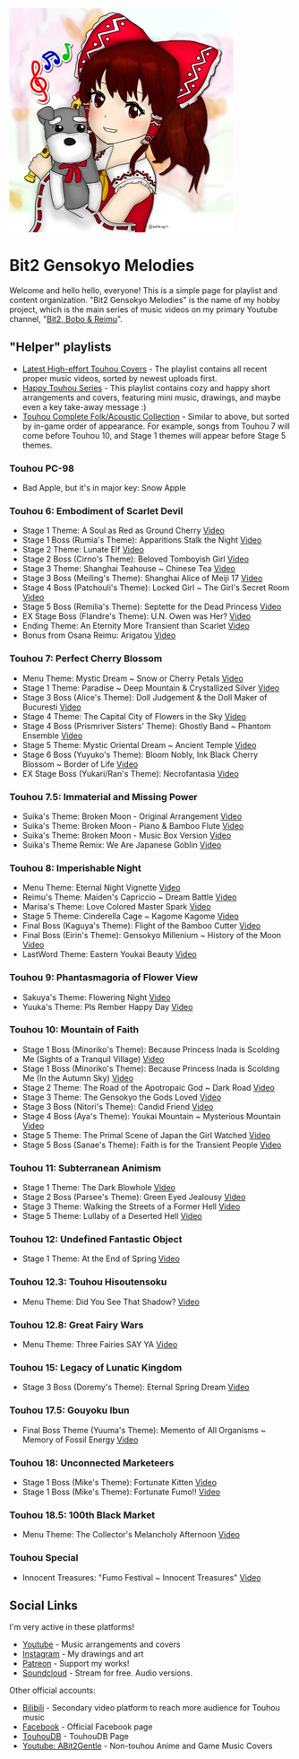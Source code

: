 ![alt text](https://github.com/bit2kingwn/Bit2-Gensokyo-Melodies/blob/main/bit2-portrait-2022.jpg)
# Bit2 Gensokyo Melodies
Welcome and hello hello, everyone! This is a simple page for playlist and content organization. "Bit2 Gensokyo Melodies" is the name of my hobby project, which is the main series of music videos on my primary Youtube channel, "[Bit2, Bobo & Reimu](https://www.youtube.com/@bit2kingwn)".

## "Helper" playlists
- [Latest High-effort Touhou Covers](https://www.youtube.com/playlist?list=PLCPzClPadeI3dM6xzHj_hbfGHlYXWPulA) - The playlist contains all recent proper music videos, sorted by newest uploads first.
- [Happy Touhou Series](https://www.youtube.com/playlist?list=PLCPzClPadeI3i-lhUqBqaVpAddpYIkC3C) - This playlist contains cozy and happy short arrangements and covers, featuring mini music, drawings, and maybe even a key take-away message :)
- [Touhou Complete Folk/Acoustic Collection](https://www.youtube.com/playlist?list=PLCPzClPadeI0L6wKYXtC1gfQ80AxhilSp) - Similar to above, but sorted by in-game order of appearance. For example, songs from Touhou 7 will come before Touhou 10, and Stage 1 themes will appear before Stage 5 themes.

### Touhou PC-98
- Bad Apple, but it's in major key: Snow Apple

### Touhou 6: Embodiment of Scarlet Devil
- Stage 1 Theme: A Soul as Red as Ground Cherry [Video](https://www.youtube.com/watch?v=DfyiJMaGD08&list=PLCPzClPadeI0L6wKYXtC1gfQ80AxhilSp&index=1&pp=gAQBiAQB8AUB)
- Stage 1 Boss (Rumia's Theme): Apparitions Stalk the Night [Video](https://www.youtube.com/watch?v=5GM94x0mdsI&list=PLCPzClPadeI0L6wKYXtC1gfQ80AxhilSp&index=2&pp=gAQBiAQB8AUB)
- Stage 2 Theme: Lunate Elf [Video](https://www.youtube.com/watch?v=4gNUOh52NWs&list=PLCPzClPadeI0L6wKYXtC1gfQ80AxhilSp&index=3&pp=gAQBiAQB8AUB)
- Stage 2 Boss (Cirno's Theme): Beloved Tomboyish Girl [Video](https://www.youtube.com/watch?v=bikhRvZngjA&list=PLCPzClPadeI0L6wKYXtC1gfQ80AxhilSp&index=4&pp=gAQBiAQB8AUB)
- Stage 3 Theme: Shanghai Teahouse ~ Chinese Tea [Video](https://www.youtube.com/watch?v=DQEJiVo1VXI&list=PLCPzClPadeI0L6wKYXtC1gfQ80AxhilSp&index=5&pp=gAQBiAQB8AUB)
- Stage 3 Boss (Meiling's Theme): Shanghai Alice of Meiji 17 [Video](https://www.youtube.com/watch?v=kRFqdN1U2vM&list=PLCPzClPadeI0L6wKYXtC1gfQ80AxhilSp&index=6&pp=gAQBiAQB8AUB)
- Stage 4 Boss (Patchouli's Theme): Locked Girl ~ The Girl's Secret Room [Video](https://www.youtube.com/watch?v=uKQ1f7uE0Us&list=PLCPzClPadeI0L6wKYXtC1gfQ80AxhilSp&index=7&pp=gAQBiAQB8AUB)
- Stage 5 Boss (Remilia's Theme): Septette for the Dead Princess [Video](https://www.youtube.com/watch?v=j-VZtQrGorA&list=PLCPzClPadeI0L6wKYXtC1gfQ80AxhilSp&index=8&pp=gAQBiAQB8AUB)
- EX Stage Boss (Flandre's Theme): U.N. Owen was Her? [Video](https://www.youtube.com/watch?v=spAaHWRfSMc&list=PLCPzClPadeI0L6wKYXtC1gfQ80AxhilSp&index=9&pp=gAQBiAQB8AUB)
- Ending Theme: An Eternity More Transient than Scarlet [Video](https://www.youtube.com/watch?v=_M35TFaPBD8&list=PLCPzClPadeI0L6wKYXtC1gfQ80AxhilSp&index=10&pp=gAQBiAQB8AUB)
- Bonus from Osana Reimu: Arigatou [Video](https://www.youtube.com/watch?v=oXjv3G30-5Y&list=PLCPzClPadeI0L6wKYXtC1gfQ80AxhilSp&index=11&pp=gAQBiAQB8AUB)

### Touhou 7: Perfect Cherry Blossom
- Menu Theme: Mystic Dream ~ Snow or Cherry Petals [Video](https://www.youtube.com/watch?v=soViSc5et4M&list=PLCPzClPadeI0L6wKYXtC1gfQ80AxhilSp&index=13&pp=gAQBiAQB8AUB)
- Stage 1 Theme: Paradise ~ Deep Mountain & Crystallized Silver [Video](https://www.youtube.com/watch?v=vSABagcrtaQ&list=PLCPzClPadeI0L6wKYXtC1gfQ80AxhilSp&index=14&pp=gAQBiAQB8AUB)
- Stage 3 Boss (Alice's Theme): Doll Judgement & the Doll Maker of Bucuresti [Video](https://www.youtube.com/watch?v=KRz7na5Bz5Y&list=PLCPzClPadeI0L6wKYXtC1gfQ80AxhilSp&index=15&pp=gAQBiAQB8AUB)
- Stage 4 Theme: The Capital City of Flowers in the Sky [Video](https://www.youtube.com/watch?v=46pNYN7Mn1I&list=PLCPzClPadeI0L6wKYXtC1gfQ80AxhilSp&index=16&pp=gAQBiAQB8AUB)
- Stage 4 Boss (Prismriver Sisters' Theme): Ghostly Band ~ Phantom Ensemble [Video](https://www.youtube.com/watch?v=V4kCrh_OGjA&list=PLCPzClPadeI0L6wKYXtC1gfQ80AxhilSp&index=17&pp=gAQBiAQB8AUB)
- Stage 5 Theme: Mystic Oriental Dream ~ Ancient Temple [Video](https://www.youtube.com/watch?v=BtsjGSwEzBQ&list=PLCPzClPadeI0L6wKYXtC1gfQ80AxhilSp&index=18&pp=gAQBiAQB8AUB)
- Stage 6 Boss (Yuyuko's Theme): Bloom Nobly, Ink Black Cherry Blossom ~ Border of Life [Video](https://www.youtube.com/watch?v=TD2jnsNSTLQ&list=PLCPzClPadeI0L6wKYXtC1gfQ80AxhilSp&index=19&pp=gAQBiAQB8AUB)
- EX Stage Boss (Yukari/Ran's Theme): Necrofantasia [Video](https://www.youtube.com/watch?v=6k-eQP0qtQE&list=PLCPzClPadeI0L6wKYXtC1gfQ80AxhilSp&index=20&pp=gAQBiAQB8AUB)

### Touhou 7.5: Immaterial and Missing Power
- Suika's Theme: Broken Moon - Original Arrangement [Video](https://www.youtube.com/watch?v=6vXm0gX_W8w&list=PLCPzClPadeI0L6wKYXtC1gfQ80AxhilSp&index=21&pp=gAQBiAQB8AUB)
- Suika's Theme: Broken Moon - Piano & Bamboo Flute [Video](https://www.youtube.com/watch?v=NxLKG7I_eVk&list=PLCPzClPadeI0L6wKYXtC1gfQ80AxhilSp&index=22&pp=gAQBiAQB8AUB)
- Suika's Theme: Broken Moon - Music Box Version [Video](https://www.youtube.com/watch?v=4IR9s_KLvJE&list=PLCPzClPadeI2K9DucDCoRTxb1d4l5a0Ct&index=82&pp=gAQBiAQB8AUB)
- Suika's Theme Remix: We Are Japanese Goblin [Video](https://www.youtube.com/watch?v=t2GgsbRESy0&list=PLCPzClPadeI0L6wKYXtC1gfQ80AxhilSp&index=23&pp=gAQBiAQB8AUB)

### Touhou 8: Imperishable Night
- Menu Theme: Eternal Night Vignette [Video](https://www.youtube.com/watch?v=17QBnQpJdfo&list=PLCPzClPadeI0L6wKYXtC1gfQ80AxhilSp&index=24&pp=gAQBiAQB8AUB)
- Reimu's Theme: Maiden's Capriccio ~ Dream Battle [Video](https://www.youtube.com/watch?v=8-NUpOrHYa0&list=PLCPzClPadeI0L6wKYXtC1gfQ80AxhilSp&index=25&pp=gAQBiAQB8AUB)
- Marisa's Theme: Love Colored Master Spark [Video](https://www.youtube.com/watch?v=k4gj7l2hXXc&list=PLCPzClPadeI0L6wKYXtC1gfQ80AxhilSp&index=26&pp=gAQBiAQB8AUB)
- Stage 5 Theme: Cinderella Cage ~ Kagome Kagome [Video](https://www.youtube.com/watch?v=t93cljYR_GE&list=PLCPzClPadeI0L6wKYXtC1gfQ80AxhilSp&index=27&pp=gAQBiAQB8AUB)
- Final Boss (Kaguya's Theme): Flight of the Bamboo Cutter [Video](https://www.youtube.com/watch?v=jPPUU4JHUv0&list=PLCPzClPadeI0L6wKYXtC1gfQ80AxhilSp&index=28&pp=gAQBiAQB8AUB)
- Final Boss (Eirin's Theme): Gensokyo Millenium ~ History of the Moon [Video](https://www.youtube.com/watch?v=oXKeTW0ABLo&list=PLCPzClPadeI0L6wKYXtC1gfQ80AxhilSp&index=29&pp=gAQBiAQB8AUB)
- LastWord Theme: Eastern Youkai Beauty [Video](https://www.youtube.com/watch?v=dxaUXoIUHEo&list=PLCPzClPadeI0L6wKYXtC1gfQ80AxhilSp&index=30&pp=gAQBiAQB8AUB)

### Touhou 9: Phantasmagoria of Flower View
- Sakuya's Theme: Flowering Night [Video](https://www.youtube.com/watch?v=1sFbWU7snqM&list=PLCPzClPadeI0L6wKYXtC1gfQ80AxhilSp&index=31&pp=gAQBiAQB8AUB)
- Yuuka's Theme: Pls Rember Happy Day [Video](https://www.youtube.com/watch?v=_OHOsGi08Ls&list=PLCPzClPadeI2K9DucDCoRTxb1d4l5a0Ct&index=34&pp=gAQBiAQB8AUB)

### Touhou 10: Mountain of Faith
- Stage 1 Boss (Minoriko's Theme): Because Princess Inada is Scolding Me (Sights of a Tranquil Village) [Video](https://www.youtube.com/watch?v=M6kjcWXaIVY&list=PLCPzClPadeI0L6wKYXtC1gfQ80AxhilSp&index=32&pp=gAQBiAQB8AUB)
- Stage 1 Boss (Minoriko's Theme): Because Princess Inada is Scolding Me (In the Autumn Sky) [Video](https://www.youtube.com/watch?v=eG-ZbUnZGHg&list=PLCPzClPadeI0L6wKYXtC1gfQ80AxhilSp&index=33&pp=gAQBiAQB8AUB)
- Stage 2 Theme: The Road of the Apotropaic God ~ Dark Road [Video](https://www.youtube.com/watch?v=bAfnNgKNR1Q&list=PLCPzClPadeI0L6wKYXtC1gfQ80AxhilSp&index=34&pp=gAQBiAQB8AUB)
- Stage 3 Theme: The Gensokyo the Gods Loved [Video](https://www.youtube.com/watch?v=9GYPUHyrZSE&list=PLCPzClPadeI0L6wKYXtC1gfQ80AxhilSp&index=35&pp=gAQBiAQB8AUB)
- Stage 3 Boss (Nitori's Theme): Candid Friend [Video](https://www.youtube.com/watch?v=mbgpKpFJTfA&list=PLCPzClPadeI0L6wKYXtC1gfQ80AxhilSp&index=36&pp=gAQBiAQB8AUB)
- Stage 4 Boss (Aya's Theme): Youkai Mountain ~ Mysterious Mountain [Video](https://www.youtube.com/watch?v=1N41dAf6xT8&list=PLCPzClPadeI0L6wKYXtC1gfQ80AxhilSp&index=37&pp=gAQBiAQB8AUB)
- Stage 5 Theme: The Primal Scene of Japan the Girl Watched [Video](https://www.youtube.com/watch?v=Ado116MBlJY&list=PLCPzClPadeI0L6wKYXtC1gfQ80AxhilSp&index=38&pp=gAQBiAQB8AUB)
- Stage 5 Boss (Sanae's Theme): Faith is for the Transient People [Video](https://www.youtube.com/watch?v=y29FHWsgUuM&list=PLCPzClPadeI0L6wKYXtC1gfQ80AxhilSp&index=39&pp=gAQBiAQB8AUB)

### Touhou 11: Subterranean Animism
- Stage 1 Theme: The Dark Blowhole [Video](https://www.youtube.com/watch?v=D_buOpUBXXM&list=PLCPzClPadeI0L6wKYXtC1gfQ80AxhilSp&index=40&pp=gAQBiAQB8AUB)
- Stage 2 Boss (Parsee's Theme): Green Eyed Jealousy [Video](https://www.youtube.com/watch?v=1H2njOr_Wq4&list=PLCPzClPadeI0L6wKYXtC1gfQ80AxhilSp&index=41&pp=gAQBiAQB8AUB)
- Stage 3 Theme: Walking the Streets of a Former Hell [Video](https://www.youtube.com/watch?v=INoBwShVzMo&list=PLCPzClPadeI0L6wKYXtC1gfQ80AxhilSp&index=42&pp=gAQBiAQB8AUB)
- Stage 5 Theme: Lullaby of a Deserted Hell [Video](https://www.youtube.com/watch?v=dN3qcSA_VGA&list=PLCPzClPadeI0L6wKYXtC1gfQ80AxhilSp&index=43&pp=gAQBiAQB8AUB)

### Touhou 12: Undefined Fantastic Object
- Stage 1 Theme: At the End of Spring [Video](https://www.youtube.com/watch?v=l3zHcSGJ90M&list=PLCPzClPadeI0L6wKYXtC1gfQ80AxhilSp&index=44&pp=gAQBiAQB8AUB)

### Touhou 12.3: Touhou Hisoutensoku
- Menu Theme: Did You See That Shadow? [Video](https://www.youtube.com/watch?v=fs_sx4C1-h8&list=PLCPzClPadeI0L6wKYXtC1gfQ80AxhilSp&index=45&pp=gAQBiAQB8AUB)

### Touhou 12.8: Great Fairy Wars
- Menu Theme: Three Fairies SAY YA [Video](https://www.youtube.com/watch?v=pQTqsJG4R-k&list=PLCPzClPadeI0L6wKYXtC1gfQ80AxhilSp&index=46&pp=gAQBiAQB8AUB)

### Touhou 15: Legacy of Lunatic Kingdom
- Stage 3 Boss (Doremy's Theme): Eternal Spring Dream [Video](https://www.youtube.com/watch?v=FbI6iqH21rA&list=PLCPzClPadeI0L6wKYXtC1gfQ80AxhilSp&index=48&pp=gAQBiAQB8AUB)

### Touhou 17.5: Gouyoku Ibun
- Final Boss Theme (Yuuma's Theme): Memento of All Organisms ~ Memory of Fossil Energy [Video](https://www.youtube.com/watch?v=Lpmu1_CjUNk&list=PLCPzClPadeI0L6wKYXtC1gfQ80AxhilSp&index=49&pp=gAQBiAQB8AUB)

### Touhou 18: Unconnected Marketeers
- Stage 1 Boss (Mike's Theme): Fortunate Kitten [Video](https://www.youtube.com/watch?v=YkFymo0GIYk&list=PLCPzClPadeI0L6wKYXtC1gfQ80AxhilSp&index=51&pp=gAQBiAQB8AUB)
- Stage 1 Boss (Mike's Theme): Fortunate Fumo!! [Video](https://www.youtube.com/watch?v=wgUh9FTWmO8&list=PLCPzClPadeI0L6wKYXtC1gfQ80AxhilSp&index=50&pp=gAQBiAQB8AUB)

### Touhou 18.5: 100th Black Market
- Menu Theme: The Collector's Melancholy Afternoon [Video](https://www.youtube.com/watch?v=xdMj5-UmbkE&list=PLCPzClPadeI0L6wKYXtC1gfQ80AxhilSp&index=52&pp=gAQBiAQB8AUB)

### Touhou Special
- Innocent Treasures: "Fumo Festival ~ Innocent Treasures" [Video](https://www.youtube.com/watch?v=sT2k8pHyiGA&list=PLCPzClPadeI0L6wKYXtC1gfQ80AxhilSp&index=53&pp=gAQBiAQB8AUB)

## Social Links

I'm very active in these platforms!
- [Youtube](https://www.youtube.com/@bit2kingwn) - Music arrangements and covers
- [Instagram](https://www.instagram.com/bit2kingwn/) - My drawings and art
- [Patreon](https://www.patreon.com/bit2kingwn) - Support my works!
- [Soundcloud](https://soundcloud.com/bit2kingwn/sets/bit2-touhou-covers) - Stream for free. Audio versions.

Other official accounts:
- [Bilibili](https://space.bilibili.com/1699888757) - Secondary video platform to reach more audience for Touhou music
- [Facebook](https://www.facebook.com/bit2kingwn) - Official Facebook page
- [TouhouDB](https://touhoudb.com/Ar/9229) - TouhouDB Page
- [Youtube: ABit2Gentle](https://www.youtube.com/@ABit2Gentle) - Non-touhou Anime and Game Music Covers
